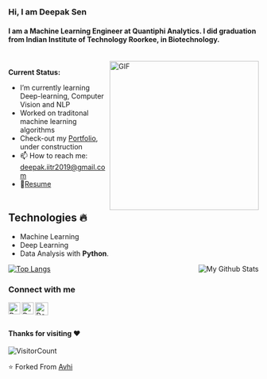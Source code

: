 ### Hi, I am Deepak Sen
#### I am a Machine Learning Engineer at Quantiphi Analytics. I did graduation from Indian Institute of Technology Roorkee, in Biotechnology.
 <br>
 <img align="right" alt="GIF" src="https://media.giphy.com/media/XZmKxVonMxeY8oTKR6/giphy.gif" sizes="(min-width: 400px) 400px, 100vw" width="300"/>
 
**Current Status:**

- I’m currently learning Deep-learning, Computer Vision and NLP
- Worked on traditonal machine learning algorithms
- Check-out my [Portfolio](https://deepaksen1996.github.io/), under construction
- 📫 How to reach me: deepak.iitr2019@gmail.com
- 📝[Resume](https://drive.google.com/file/d/1kS_SWVdnhJGb5vW0o7XP5aKVbmE2yrNm/view?usp=sharing)
<br><br>
## Technologies :fire:
- Machine Learning
- Deep Learning
- Data Analysis with **Python**.



[![Top Langs](https://github-readme-stats.vercel.app/api/top-langs/?username=deepaksen1996)](https://github.com/anuraghazra/github-readme-stats)
<img align="right" src="https://github-readme-stats.vercel.app/api?username=deepaksen1996&&show_icons=true&theme=radical&count_private=true&include_all_commits=true" alt="My Github Stats">

### Connect with me 
  <a href="https://www.linkedin.com/in/avhishek-biswas-354858144/">
    <img align="left" alt="Deepak Sen | Linkedin" width="24px" src="https://github.com/TheDudeThatCode/TheDudeThatCode/blob/master/Assets/Linkedin.svg" />
  </a>
  <a href="https://www.instagram.com/the_phantom_menace19/">
    <img align="left" alt="Deepak Sen | Instagram" width="24px" src="https://github.com/TheDudeThatCode/TheDudeThatCode/blob/master/Assets/Instagram.svg" />
  </a>
  <a href="mailto:deepak.iitr2019@gmail.com">
    <img align="left" alt="Deepak Sen | Gmail" width="26px" src="https://github.com/TheDudeThatCode/TheDudeThatCode/blob/master/Assets/Gmail.svg" />
  </a>

<br><br>

#### Thanks for visiting :heart:
![VisitorCount](https://profile-counter.glitch.me/deepaksen1996/count.svg)

⭐️ Forked From [Avhi](https://github.com/abiswas100)
